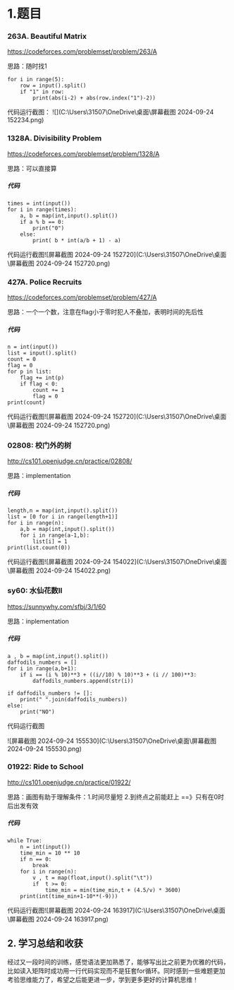 # 1.题目

### 263A. Beautiful Matrix

https://codeforces.com/problemset/problem/263/A

思路：随时找1

```
for i in range(5):
    row = input().split()
    if "1" in row:
    	print(abs(i-2) + abs(row.index("1")-2))
```

代码运行截图：
![](C:\Users\31507\OneDrive\桌面\屏幕截图 2024-09-24 152234.png)



### 1328A. Divisibility Problem

https://codeforces.com/problemset/problem/1328/A

思路：可以直接算

##### 代码

```
times = int(input())
for i in range(times):
    a, b = map(int,input().split())
    if a % b == 0:
        print("0")
    else:
        print( b * int(a/b + 1) - a)
```

代码运行截图![屏幕截图 2024-09-24 152720](C:\Users\31507\OneDrive\桌面\屏幕截图 2024-09-24 152720.png)



### 427A. Police Recruits

https://codeforces.com/problemset/problem/427/A

思路：一个一个数，注意在flag小于零时犯人不叠加，表明时间的先后性

##### 代码

```
n = int(input())
list = input().split()
count = 0
flag = 0
for p in list:
    flag += int(p)
    if flag < 0:
        count += 1
        flag = 0
print(count)
```

代码运行截图![屏幕截图 2024-09-24 152720](C:\Users\31507\OneDrive\桌面\屏幕截图 2024-09-24 152720.png)



### 02808: 校门外的树

http://cs101.openjudge.cn/practice/02808/

思路：implementation

##### 代码

```
length,n = map(int,input().split())
list = [0 for i in range(length+1)]
for i in range(n):
    a,b = map(int,input().split())
    for i in range(a-1,b):
        list[i] = 1
print(list.count(0))
```

代码运行截图![屏幕截图 2024-09-24 154022](C:\Users\31507\OneDrive\桌面\屏幕截图 2024-09-24 154022.png)



### sy60: 水仙花数II

https://sunnywhy.com/sfbj/3/1/60

思路：inplementation

##### 代码

```
a , b = map(int,input().split())
daffodils_numbers = []
for i in range(a,b+1):
    if i == (i % 10)**3 + ((i//10) % 10)**3 + (i // 100)**3:
        daffodils_numbers.append(str(i))

if daffodils_numbers != []:
    print(" ".join(daffodils_numbers))
else:
    print("NO")
```

代码运行截图 

![屏幕截图 2024-09-24 155530](C:\Users\31507\OneDrive\桌面\屏幕截图 2024-09-24 155530.png)



### 01922: Ride to School

http://cs101.openjudge.cn/practice/01922/

思路：画图有助于理解条件：1.时间尽量短 2.到终点之前能赶上 ==》只有在0时后出发有效

##### 代码

```
while True:
    n = int(input())
    time_min = 10 ** 10
    if n == 0:
        break
    for i in range(n):
        v , t = map(float,input().split("\t"))
        if  t >= 0:
            time_min = min(time_min,t + (4.5/v) * 3600)
    print(int(time_min+1-10**(-9)))
```

代码运行截图![屏幕截图 2024-09-24 163917](C:\Users\31507\OneDrive\桌面\屏幕截图 2024-09-24 163917.png)



## 2. 学习总结和收获

经过又一段时间的训练，感觉语法更加熟悉了，能够写出比之前更为优雅的代码，比如读入矩阵时成功用一行代码实现而不是狂套for循环。同时感到一些难题更加考验思维能力了，希望之后能更进一步，学到更多更好的计算机思维！